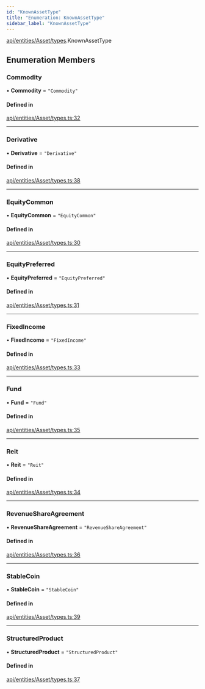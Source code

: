 ```yaml
---
id: "KnownAssetType"
title: "Enumeration: KnownAssetType"
sidebar_label: "KnownAssetType"
---
```


[api/entities/Asset/types](../../../../../../modules/API/Entities/Asset/Types/Types.md).KnownAssetType

## Enumeration Members

### Commodity

• **Commodity** = ``"Commodity"``

#### Defined in

[api/entities/Asset/types.ts:32](https://github.com/PolymeshAssociation/polymesh-sdk/blob/88db4a911/src/api/entities/Asset/types.ts#L32)

___

### Derivative

• **Derivative** = ``"Derivative"``

#### Defined in

[api/entities/Asset/types.ts:38](https://github.com/PolymeshAssociation/polymesh-sdk/blob/88db4a911/src/api/entities/Asset/types.ts#L38)

___

### EquityCommon

• **EquityCommon** = ``"EquityCommon"``

#### Defined in

[api/entities/Asset/types.ts:30](https://github.com/PolymeshAssociation/polymesh-sdk/blob/88db4a911/src/api/entities/Asset/types.ts#L30)

___

### EquityPreferred

• **EquityPreferred** = ``"EquityPreferred"``

#### Defined in

[api/entities/Asset/types.ts:31](https://github.com/PolymeshAssociation/polymesh-sdk/blob/88db4a911/src/api/entities/Asset/types.ts#L31)

___

### FixedIncome

• **FixedIncome** = ``"FixedIncome"``

#### Defined in

[api/entities/Asset/types.ts:33](https://github.com/PolymeshAssociation/polymesh-sdk/blob/88db4a911/src/api/entities/Asset/types.ts#L33)

___

### Fund

• **Fund** = ``"Fund"``

#### Defined in

[api/entities/Asset/types.ts:35](https://github.com/PolymeshAssociation/polymesh-sdk/blob/88db4a911/src/api/entities/Asset/types.ts#L35)

___

### Reit

• **Reit** = ``"Reit"``

#### Defined in

[api/entities/Asset/types.ts:34](https://github.com/PolymeshAssociation/polymesh-sdk/blob/88db4a911/src/api/entities/Asset/types.ts#L34)

___

### RevenueShareAgreement

• **RevenueShareAgreement** = ``"RevenueShareAgreement"``

#### Defined in

[api/entities/Asset/types.ts:36](https://github.com/PolymeshAssociation/polymesh-sdk/blob/88db4a911/src/api/entities/Asset/types.ts#L36)

___

### StableCoin

• **StableCoin** = ``"StableCoin"``

#### Defined in

[api/entities/Asset/types.ts:39](https://github.com/PolymeshAssociation/polymesh-sdk/blob/88db4a911/src/api/entities/Asset/types.ts#L39)

___

### StructuredProduct

• **StructuredProduct** = ``"StructuredProduct"``

#### Defined in

[api/entities/Asset/types.ts:37](https://github.com/PolymeshAssociation/polymesh-sdk/blob/88db4a911/src/api/entities/Asset/types.ts#L37)
